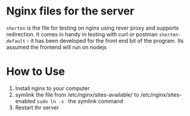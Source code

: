 # Nginx files for the server

`shorten` is the file for testing on nginx using rever proxy and supports redirection.
It comes in handy in testing with curl or postman
`shorten-default` - it has been developed for the front end bit of the program. 
Its assumed the frontend will run on nodejs

# How to Use
1. Install nginx to your computer
2. symlink the file from /etc/nginx/sites-available/ to /etc/nginx/sites-enabled
`sudo ln -s ` the symlink command
3. Restart thr server

